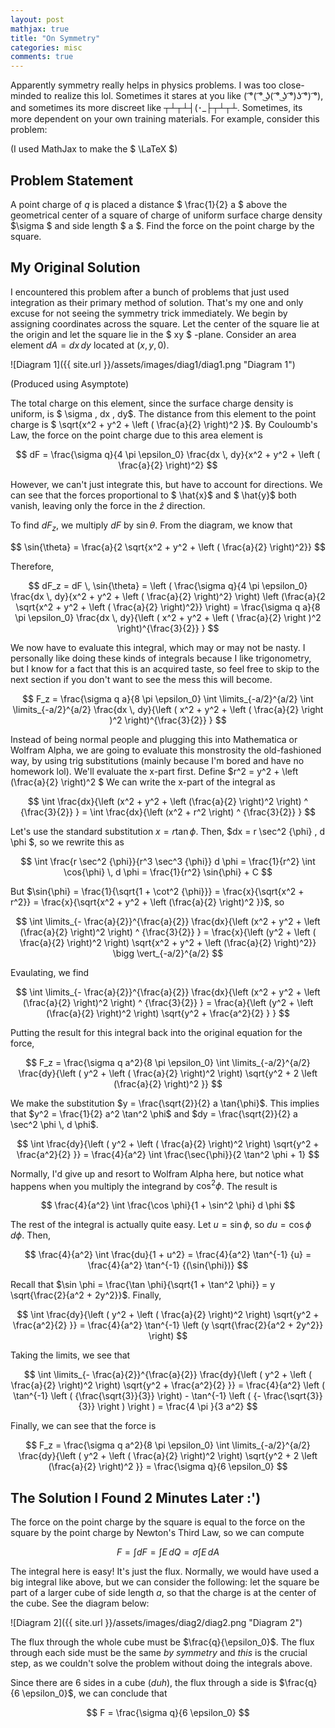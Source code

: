 ```yaml
---
layout: post
mathjax: true
title: "On Symmetry"
categories: misc
comments: true
---
```


Apparently symmetry really helps in physics problems. I was too close-minded to realize this lol.
Sometimes it stares at you like ( ͡°( ͡° ͜ʖ( ͡° ͜ʖ ͡°)ʖ ͡°) ͡°), and sometimes its more discreet like ┬┴┬┴┤(･_├┬┴┬┴.
Sometimes, its more dependent on your own training materials.
For example, consider this problem:

(I used MathJax to make the $ \LaTeX $)

## Problem Statement

A point charge of $q$ is placed a distance $ \frac{1}{2} a $ above the geometrical center of a square of charge of uniform surface charge density $\sigma $ and side length $ a $. Find the force on the point charge by the square.

## My Original Solution

I encountered this problem after a bunch of problems that just used integration as their primary method of solution.
That's my one and only excuse for not seeing the symmetry trick immediately.
We begin by assigning coordinates across the square.
Let the center of the square lie at the origin and let the square lie in the $ xy $ -plane.
Consider an area element $dA = dx \, dy$ located at $(x,y,0)$.

![Diagram 1]({{ site.url }}/assets/images/diag1/diag1.png "Diagram 1")

(Produced using Asymptote)

The total charge on this element, since the surface charge density is uniform, is $ \sigma \, dx \, dy$.
The distance from this element to the point charge is $ \sqrt{x^2 + y^2 + \left ( \frac{a}{2} \right)^2 }$.
By Couloumb's Law, the force on the point charge due to this area element is

$$ dF = \frac{\sigma q}{4 \pi \epsilon_0} \frac{dx \, dy}{x^2 + y^2 + \left ( \frac{a}{2} \right)^2} $$

However, we can't just integrate this, but have to account for directions. We can see that the forces proportional to $ \hat{x}$ and $ \hat{y}$ both vanish, leaving only the force in the $\hat{z}$ direction.

To find $dF_z$, we multiply $dF$ by $\sin{\theta}$. From the diagram, we know that

$$ \sin{\theta} = \frac{a}{2 \sqrt{x^2 + y^2 + \left ( \frac{a}{2} \right)^2}} $$

Therefore,

$$
dF_z = dF \, \sin{\theta} = \left ( \frac{\sigma q}{4 \pi \epsilon_0} \frac{dx \, dy}{x^2 + y^2 + \left ( \frac{a}{2} \right)^2} \right) \left (\frac{a}{2 \sqrt{x^2 + y^2 + \left ( \frac{a}{2} \right)^2}} \right) = \frac{\sigma q a}{8 \pi \epsilon_0} \frac{dx \, dy}{\left ( x^2 + y^2 + \left ( \frac{a}{2} \right )^2 \right)^{\frac{3}{2}} }
$$

We now have to evaluate this integral, which may or may not be nasty. I personally like doing these kinds of integrals because I like trigonometry, but I know for a fact that this is an acquired taste, so feel free to skip to the next section if you don't want to see the mess this will become.

$$
    F_z = \frac{\sigma q a}{8 \pi \epsilon_0} \int \limits_{-a/2}^{a/2} \int \limits_{-a/2}^{a/2} \frac{dx \, dy}{\left ( x^2 + y^2 + \left ( \frac{a}{2} \right )^2 \right)^{\frac{3}{2}} }
$$

Instead of being normal people and plugging this into Mathematica or Wolfram Alpha, we are going to evaluate this monstrosity the old-fashioned way, by using trig substitutions (mainly because I'm bored and have no homework lol). We'll evaluate the x-part first.
Define $r^2 = y^2 + \left (\frac{a}{2} \right)^2 $  We can write the x-part of the integral as

$$
\int \frac{dx}{\left (x^2 + y^2 + \left (\frac{a}{2} \right)^2 \right) ^ {\frac{3}{2}} } =  \int \frac{dx}{\left (x^2 + r^2 \right) ^ {\frac{3}{2}} }
$$

Let's use the standard substitution $x = r \tan{\phi}$. Then, $dx = r \sec^2 {\phi} \, d \phi $, so we rewrite this as

$$
\int \frac{r \sec^2 {\phi}}{r^3 \sec^3 {\phi}} d \phi = \frac{1}{r^2} \int \cos{\phi} \, d \phi = \frac{1}{r^2} \sin{\phi} + C
$$

But $\sin{\phi} = \frac{1}{\sqrt{1 + \cot^2 {\phi}}} =  \frac{x}{\sqrt{x^2 + r^2}} = \frac{x}{\sqrt{x^2 + y^2 + \left (\frac{a}{2} \right)^2 }}$, so

$$
\int \limits_{- \frac{a}{2}}^{\frac{a}{2}} \frac{dx}{\left (x^2 + y^2 + \left (\frac{a}{2} \right)^2 \right) ^ {\frac{3}{2}} } = \frac{x}{\left (y^2 + \left ( \frac{a}{2} \right)^2 \right) \sqrt{x^2 + y^2 + \left (\frac{a}{2} \right)^2}} \bigg \vert_{-a/2}^{a/2}
$$

Evaulating, we find

$$
\int \limits_{- \frac{a}{2}}^{\frac{a}{2}} \frac{dx}{\left (x^2 + y^2 + \left (\frac{a}{2} \right)^2 \right) ^ {\frac{3}{2}} } = \frac{a}{\left (y^2 + \left (\frac{a}{2} \right)^2 \right) \sqrt{y^2 + \frac{a^2}{2} } }
$$

Putting the result for this integral back into the original equation for the force,

$$
F_z = \frac{\sigma q a^2}{8 \pi \epsilon_0} \int \limits_{-a/2}^{a/2} \frac{dy}{\left ( y^2 + \left ( \frac{a}{2} \right)^2 \right) \sqrt{y^2 + 2 \left (\frac{a}{2} \right)^2 }}
$$

We make the substitution $y = \frac{\sqrt{2}}{2} a \tan{\phi}$.
This implies that $y^2 = \frac{1}{2} a^2 \tan^2 \phi$ and $dy = \frac{\sqrt{2}}{2} a \sec^2 \phi \, d \phi$.

$$
\int \frac{dy}{\left ( y^2 + \left ( \frac{a}{2} \right)^2 \right) \sqrt{y^2 +  \frac{a^2}{2} }} = \frac{4}{a^2} \int \frac{\sec{\phi}}{2 \tan^2 \phi + 1}
$$

Normally, I'd give up and resort to Wolfram Alpha here, but notice what happens when you multiply the integrand by $\cos^2 \phi$. The result is

$$
\frac{4}{a^2} \int \frac{\cos \phi}{1 + \sin^2 \phi} d \phi
$$

The rest of the integral is actually quite easy. Let $u = \sin \phi$, so $du = \cos \phi \, d \phi$. Then,

$$
\frac{4}{a^2} \int \frac{du}{1 + u^2} = \frac{4}{a^2} \tan^{-1} {u} = \frac{4}{a^2} \tan^{-1} {(\sin{\phi})}
$$

Recall that $\sin \phi = \frac{\tan \phi}{\sqrt{1 + \tan^2 \phi}} = y \sqrt{\frac{2}{a^2 + 2y^2}}$. Finally,

$$
\int \frac{dy}{\left ( y^2 + \left ( \frac{a}{2} \right)^2 \right) \sqrt{y^2 +  \frac{a^2}{2} }} = \frac{4}{a^2} \tan^{-1} \left (y \sqrt{\frac{2}{a^2 + 2y^2}} \right)
$$

Taking the limits, we see that

$$
\int \limits_{- \frac{a}{2}}^{\frac{a}{2}} \frac{dy}{\left ( y^2 + \left ( \frac{a}{2} \right)^2 \right) \sqrt{y^2 +  \frac{a^2}{2} }} = \frac{4}{a^2} \left ( \tan^{-1} \left ( {\frac{\sqrt{3}}{3}} \right) - \tan^{-1} \left ( {- \frac{\sqrt{3}}{3}} \right ) \right ) = \frac{4 \pi }{3 a^2}
$$

Finally, we can see that the force is

$$
F_z = \frac{\sigma q a^2}{8 \pi \epsilon_0} \int \limits_{-a/2}^{a/2} \frac{dy}{\left ( y^2 + \left ( \frac{a}{2} \right)^2 \right) \sqrt{y^2 + 2 \left (\frac{a}{2} \right)^2 }} = \frac{\sigma q}{6 \epsilon_0}
$$

## The Solution I Found 2 Minutes Later :')

The force on the point charge by the square is equal to the force on the square by the point charge by Newton's Third Law, so we can compute

$$
F = \int dF = \int E \, dQ = \sigma \int E \, dA
$$

The integral here is easy! It's just the flux. Normally, we would have used a big integral like above, but we can consider the following: let the square be part of a larger cube of side length $a$, so that the charge is at the center of the cube. See the diagram below:

![Diagram 2]({{ site.url }}/assets/images/diag2/diag2.png "Diagram 2")

The flux through the whole cube must be $\frac{q}{\epsilon_0}$.
The flux through each side must be the same *by symmetry* and *this* is the crucial step, as we couldn't solve the problem without doing the integrals above.

Since there are 6 sides in a cube (*duh*), the flux through a side is $\frac{q}{6 \epsilon_0}$, we can conclude that

$$
F = \frac{\sigma q}{6 \epsilon_0}
$$
